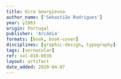 ```yaml
---
title: Kira Georgievna
author_name: ['Sebastião Rodrigues']
year: y1963
origin: Portugal
publisher: 'Arcádia'
formats: [book, book-cover]
disciplines: [graphic-design, typography]
tags: [vernacular]
ref: sol-010-0039
layout: artifact
date_added: 2020-04-07
---
```

